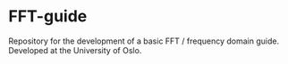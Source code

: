 # FFT-guide
Repository for the development of a basic FFT / frequency domain guide. Developed at the University of Oslo.

